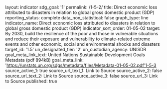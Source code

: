 layout: indicator
sdg_goal: '1'
permalink: /1-5-2/
title: Direct economic loss attributed to disasters in relation to global gross domestic product (GDP)
reporting_status: complete
data_non_statistical: false
graph_type: line
indicator_name: Direct economic loss attributed to disasters in relation to global gross domestic product (GDP)
indicator_sort_order: 01-05-02
target: By 2030, build the resilience of the poor and those in vulnerable situations and reduce their exposure and vulnerability to climate-related extreme events and other economic, social and environmental shocks and disasters
target_id: '1.5'
un_designated_tier: '2'
un_custodian_agency: UNISDR
goal_meta_link_text: United Nations Sustainable Development Goals Metadata (pdf 894kB)
goal_meta_link: 'https://unstats.un.org/sdgs/metadata/files/Metadata-01-05-02.pdf'1-5-3
source_active_1: true
source_url_text_1: Link to Source
source_active_2: false
source_url_text_2: Link to Source
source_active_3: false
source_url_3: Link to Source
published: true